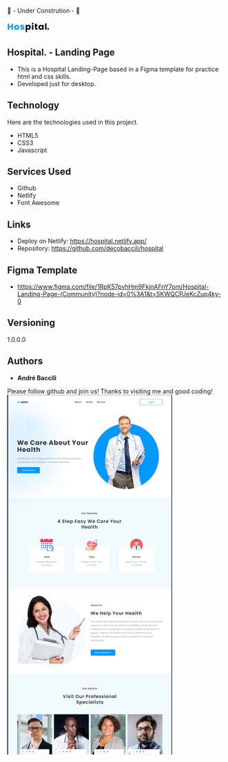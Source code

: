 🚧 - Under Constrution - 🚧

![Logo of the project](./assets/img/Logo.png)

## Hospital. - Landing Page
* This is a Hospital Landing-Page based in a Figma template for practice html and css skills.
* Developed just for desktop.

## Technology 

Here are the technologies used in this project.

* HTML5
* CSS3
* Javascript

## Services Used

* Github
* Netlify
* Font Awesome

## Links
  - Deploy on Netlify: https://hospital.netlify.app/
  - Repository: https://github.com/decobaccili/hospital

## Figma Template

  - https://www.figma.com/file/1RpK57pvhHm9FkjnAFnY7om/Hospital-Landing-Page-(Community)?node-id=0%3A1&t=SKWQCPJeKcZup4ky-0

## Versioning

  1.0.0.0

## Authors

  * **André Baccili** 

  Please follow github and join us!
  Thanks to visiting me and good coding!
  ![hospital website](./assets/img/preview.png)
